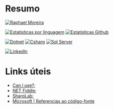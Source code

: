 # Resumo
[![Raphael Moreira](https://badgen.net/badge/raphael%20moreira/arquiteto%20de%20soluções%20|%20dotnet/red?icon=terminal)]()

[![Estatísticas por linguagem](https://github-readme-stats.vercel.app/api/top-langs/?username=raphaelmoreira&layout=donut&locale=pt-br)]()
[![Estatísticas Github](https://github-readme-stats.vercel.app/api?username=raphaelmoreira&locale=pt-br&show_icons=true&theme=transparent)]()

[![Dotnet](https://img.shields.io/badge/.NET-5C2D91?style=for-the-badge&logo=.net&logoColor=white)](https://dotnet.microsoft.com/pt-br/)
[![Csharp](https://img.shields.io/badge/C%23-239120?style=for-the-badge&logo=c-sharp&logoColor=white)](https://learn.microsoft.com/pt-br/dotnet/csharp/tour-of-csharp/)
[![Sql Server](https://img.shields.io/badge/Microsoft_SQL_Server-CC2927?style=for-the-badge&logo=microsoft-sql-server&logoColor=white)](https://www.microsoft.com/pt-br/sql-server/sql-server-downloads)

[![LinkedIn](https://img.shields.io/badge/LinkedIn-0077B5?style=for-the-badge&logo=linkedin&logoColor=white)](https://www.linkedin.com/in/raphaelmoreira/)

# Links úteis
- [Can I use?](https://caniuse.com/);
- [NET Fiddle](https://dotnetfiddle.net/);
- [SharpLab](https://sharplab.io/);
- [Microsoft | Referencias ao código-fonte](https://referencesource.microsoft.com/)
